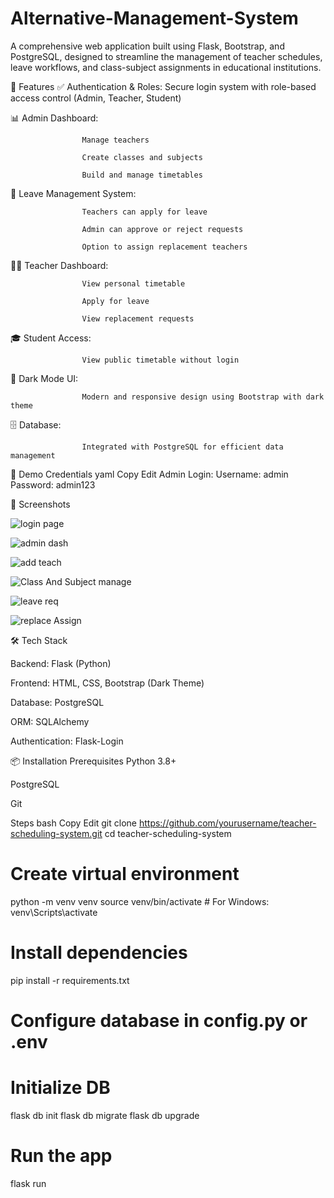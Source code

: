 # Alternative-Management-System 

A comprehensive web application built using Flask, Bootstrap, and PostgreSQL, designed to streamline the management of teacher schedules, leave workflows, and class-subject assignments in educational institutions.

🚀 Features
✅ Authentication & Roles: Secure login system with role-based access control (Admin, Teacher, Student)

📊 Admin Dashboard:

                    Manage teachers
                    
                    Create classes and subjects
                    
                    Build and manage timetables

📝 Leave Management System:

                    Teachers can apply for leave
                    
                    Admin can approve or reject requests
                    
                    Option to assign replacement teachers

👨‍🏫 Teacher Dashboard:

                    View personal timetable
                    
                    Apply for leave
                    
                    View replacement requests
                    

🎓 Student Access: 
                    
                    View public timetable without login


🌙 Dark Mode UI: 

                    Modern and responsive design using Bootstrap with dark theme


🗄️ Database: 

                    Integrated with PostgreSQL for efficient data management

🔐 Demo Credentials
yaml
Copy
Edit
Admin Login:
Username: admin
Password: admin123




📸 Screenshots


![login page](https://github.com/user-attachments/assets/2cb2a888-ad7a-4c20-a200-d4876ea78860)


![admin dash](https://github.com/user-attachments/assets/d988c4cd-e62f-4738-af0f-da52b95111f4)


![add teach](https://github.com/user-attachments/assets/6d24db68-d7d2-441a-94eb-acf7928f1c03)


![Class And Subject manage](https://github.com/user-attachments/assets/3ba4736c-8488-4e08-809b-ab0f2417edba)


![leave req](https://github.com/user-attachments/assets/b7c59032-a994-41ec-8b5e-d4b1d3dc1610)


![replace Assign](https://github.com/user-attachments/assets/fc2f044c-6510-4de7-aaa5-eb07e4e5d0da)



🛠️ Tech Stack

Backend: Flask (Python)

Frontend: HTML, CSS, Bootstrap (Dark Theme)

Database: PostgreSQL

ORM: SQLAlchemy

Authentication: Flask-Login

📦 Installation
Prerequisites
Python 3.8+

PostgreSQL

Git

Steps
bash
Copy
Edit
git clone https://github.com/yourusername/teacher-scheduling-system.git
cd teacher-scheduling-system

# Create virtual environment
python -m venv venv
source venv/bin/activate  # For Windows: venv\Scripts\activate

# Install dependencies
pip install -r requirements.txt

# Configure database in config.py or .env

# Initialize DB
flask db init
flask db migrate
flask db upgrade

# Run the app
flask run

